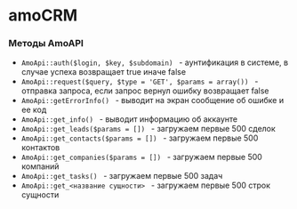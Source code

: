 # amoCRM

### Методы AmoAPI

* ```AmoApi::auth($login, $key, $subdomain) ``` - аунтификация в системе, в случае успеха возвращает true иначе false
* ```AmoApi::request($query, $type = 'GET', $params = array()) ``` - отправка запроса, если запрос вернул ошибку возвращает false
* ```AmoApi::getErrorInfo() ``` - выводит на экран сообщение об ошибке и ее код
* ```AmoApi::get_info() ``` - выводит информацию об аккаунте
* ```AmoApi::get_leads($params = []) ``` - загружаем первые 500 сделок
* ```AmoApi::get_contacts($params = []) ``` - загружаем первые 500 контактов
* ```AmoApi::get_companies($params = []) ``` - загружаем первые 500 компаний
* ```AmoApi::get_tasks() ``` - загружаем первые 500 задач
* ```AmoApi::get_<название сущности> ``` - загружаем первые 500 строк сущности
